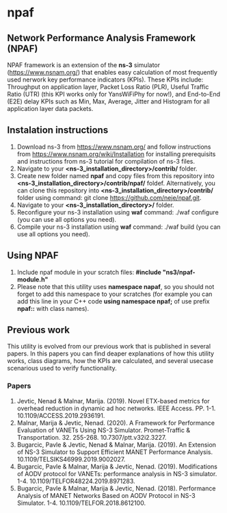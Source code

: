 # npaf
## Network Performance Analysis Framework (NPAF)
NPAF framework is an extension of the **ns-3** simulator (https://www.nsnam.org/) that enables easy calculation of most frequently used nerwork key performance indicators (KPIs). These KPIs include: Throughput on application layer, Packet Loss Ratio (PLR), Useful Traffic Ratio (UTR) (this KPI works only for YansWiFiPhy for now!), and End-to-End (E2E) delay KPIs such as Min, Max, Average, Jitter and Histogram for all application layer data packets.

## Instalation instructions
1. Download ns-3 from https://www.nsnam.org/ and follow instructions from https://www.nsnam.org/wiki/Installation for installing prerequisits and instructions from ns-3 tutorial for compilation of ns-3 files.
2. Navigate to your **<ns-3_installation_directory>/contrib/** folder. 
3. Create new folder named **npaf** and copy files from this repository into **<ns-3_installation_directory>/contrib/npaf/** foldef.
Alternatively, you can clone this repository into **<ns-3_installation_directory>/contrib/** folder using command: git clone https://github.com/neje/npaf.git.
4. Navigate to your **<ns-3_installation_directory>/** folder. 
5. Reconfigure your ns-3 installation using **waf** command: ./waf configure (you can use all options you need). 
6. Compile your ns-3 installation using **waf** command: ./waf build (you can use all options you need). 

## Using NPAF
1. Include npaf module in your scratch files: **#include "ns3/npaf-module.h"**
2. Please note that this utility uses **namespace napaf**, so you should not forget to add this namespace to your scratches (for example you can add this line in your C++ code **using namespace npaf;** of use prefix **npaf::** with class names).

## Previous work
This utility is evolved from our previous work that is published in several papers. In this papers you can find deaper explanations of how this utility works, class diagrams, how the KPIs are calculated, and several usecase scenarious used to verify functionality.  

### Papers
1. Jevtic, Nenad & Malnar, Marija. (2019). Novel ETX-based metrics for overhead reduction in dynamic ad hoc networks. IEEE Access. PP. 1-1. 10.1109/ACCESS.2019.2936191. 
2. Malnar, Marija & Jevtic, Nenad. (2020). A Framework for Performance Evaluation of VANETs Using NS-3 Simulator. Promet-Traffic & Transportation. 32. 255-268. 10.7307/ptt.v32i2.3227. 
3. Bugarcic, Pavle & Jevtic, Nenad & Malnar, Marija. (2019). An Extension of NS-3 Simulator to Support Efficient MANET Performance Analysis. 10.1109/TELSIKS46999.2019.9002027. 
4. Bugarcic, Pavle & Malnar, Marija & Jevtic, Nenad. (2019). Modifications of AODV protocol for VANETs: performance analysis in NS-3 simulator. 1-4. 10.1109/TELFOR48224.2019.8971283. 
5. Bugarcic, Pavle & Malnar, Marija & Jevtic, Nenad. (2018). Performance Analysis of MANET Networks Based on AODV Protocol in NS-3 Simulator. 1-4. 10.1109/TELFOR.2018.8612100. 

